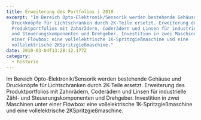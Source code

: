 ```yaml
---
title: Erweiterung des Portfolios | 2010
excerpt: "Im Bereich Opto-Elektronik/Sensorik werden bestehende Gehäuse und
  Druckknöpfe für Lichtschranken durch 2K-Teile ersetzt. Erweiterung des
  Produktportfolios mit Zahnrädern, Coderädern und Linsen für industrielle Zähl-
  und Steuerungskomponenten und Dreh­geber. Investition in zwei Maschinen unter
  einer Flowbox: eine voll­elektrische 1K-Spritzgießmaschine und eine
  vollelektrische 2KSpritzgießmaschine."
date: 2010-03-04T13:28:12.177Z
category: 
  - historie
---
```

Im Bereich Opto-Elektronik/Sensorik werden bestehende Gehäuse und Druckknöpfe für Lichtschranken durch 2K-Teile ersetzt. Erweiterung des Produktportfolios mit Zahnrädern, Coderädern und Linsen für industrielle Zähl- und Steuerungskomponenten und Dreh­geber. Investition in zwei Maschinen unter einer Flowbox: eine voll­elektrische 1K-Spritzgießmaschine und eine vollelektrische 2KSpritzgießmaschine.
